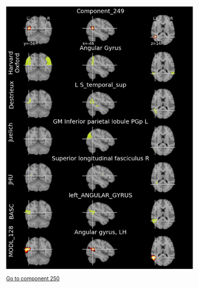 


![249](preliminary/249.jpg "Component 249")

[Go to component 250](https://parietal-inria.github.io/MODL_atlas/1024/250 "Component 250")